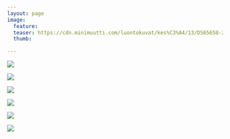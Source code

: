 ```yaml
---
layout: page
image:
  feature:
  teaser: https://cdn.minimuutti.com/luontokuvat/kes%C3%A4/13/DS65658-245px.jpg
  thumb:

---
```


![](https://cdn.minimuutti.com/luontokuvat/kes%C3%A4/13/DS65621-800px.jpg)

![](https://cdn.minimuutti.com/luontokuvat/kes%C3%A4/13/DS65625-800px.jpg)

![](https://cdn.minimuutti.com/luontokuvat/kes%C3%A4/13/DS65661-800px.jpg)

![](https://cdn.minimuutti.com/luontokuvat/kes%C3%A4/13/DS65658-800px.jpg)

![](https://cdn.minimuutti.com/luontokuvat/kes%C3%A4/13/DS65659-800px.jpg)

![](https://cdn.minimuutti.com/luontokuvat/kes%C3%A4/13/DS65655-800px.jpg)
